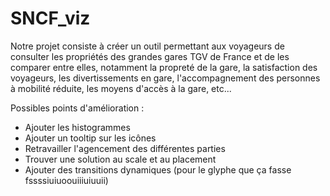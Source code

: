 # SNCF_viz

Notre projet consiste à créer un outil permettant aux voyageurs de consulter les propriétés des grandes gares TGV de France et de les comparer entre elles, notamment la propreté de la gare, la satisfaction des voyageurs, les divertissements en gare, l'accompagnement des personnes à mobilité réduite, les moyens d'accès à la gare, etc...

Possibles points d'amélioration : 
- Ajouter les histogrammes 
- Ajouter un tooltip  sur les icônes
- Retravailler l'agencement des différentes parties
- Trouver une solution au scale et au placement
- Ajouter des transitions dynamiques (pour le glyphe que ça fasse fssssiuiuoouiiiuiuuii) 
